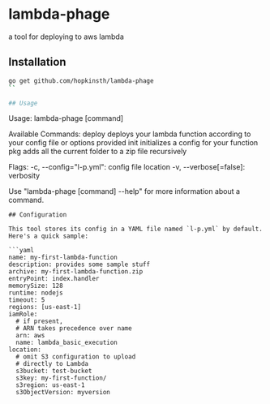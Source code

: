 # lambda-phage
a tool for deploying to aws lambda

## Installation

```sh
go get github.com/hopkinsth/lambda-phage
``

## Usage

```
Usage:
  lambda-phage [command]

Available Commands:
  deploy      deploys your lambda function according to your config file or options provided
  init        initializes a config for your function
  pkg         adds all the current folder to a zip file recursively

Flags:
  -c, --config="l-p.yml": config file location
  -v, --verbose[=false]: verbosity

Use "lambda-phage [command] --help" for more information about a command.
```
## Configuration

This tool stores its config in a YAML file named `l-p.yml` by default. Here's a quick sample:

```yaml
name: my-first-lambda-function
description: provides some sample stuff
archive: my-first-lambda-function.zip
entryPoint: index.handler
memorySize: 128
runtime: nodejs
timeout: 5
regions: [us-east-1]
iamRole:
  # if present, 
  # ARN takes precedence over name
  arn: aws
  name: lambda_basic_execution
location:
  # omit S3 configuration to upload
  # directly to Lambda
  s3bucket: test-bucket
  s3key: my-first-function/
  s3region: us-east-1
  s3ObjectVersion: myversion
```
